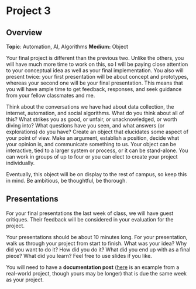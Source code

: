 # Project 3

## Overview

**Topic**: Automation, AI, Algorithms 
**Medium:** Object 

Your final project is different than the previous two. Unlike the others, you will have much more time to work on this, so I will be paying close attention to your conceptual idea as well as your final implementation. You also will present twice: your first presentation will be about concept and prototypes, whereas your second one will be your final presentation. This means that you will have ample time to get feedback, responses, and seek guidance from your fellow classmates and me. 

Think about the conversations we have had about data collection, the internet, automation, and social algorithms. What do you think about all of this? What strikes you as good, or unfair, or unacknowledged, or worth diving into? What questions have you seen, and what answers (or explorations) do you have? Create an object that elucidates some aspect of your point of view. Make an argument, establish a position, decide what your opinion is, and communicate something to us. Your object can be interactive, tied to a larger system or process, or it can be stand-alone. You can work in groups of up to four or you can elect to create your project individually. 

Eventually, this object will be on display to the rest of campus, so keep this in mind. Be ambitious, be thoughtful, be thorough. 

## Presentations

For your final presentations the last week of class, we will have guest critiques. Their feedback will be considered in your evaluation for the project. 

Your presentations should be about 10 minutes long.  For your presentation, walk us through your project from start to finish. What was your idea? Why did you want to do it? How did you do it? What did you end up with as a final piece? What did you learn? Feel free to use slides if you like. 

You will need to have a **documentation post** ([here](http://jillhubley.com/blog/nyctrees) is an example from a real-world project, though yours may be longer) that is due the same week as your project. 

